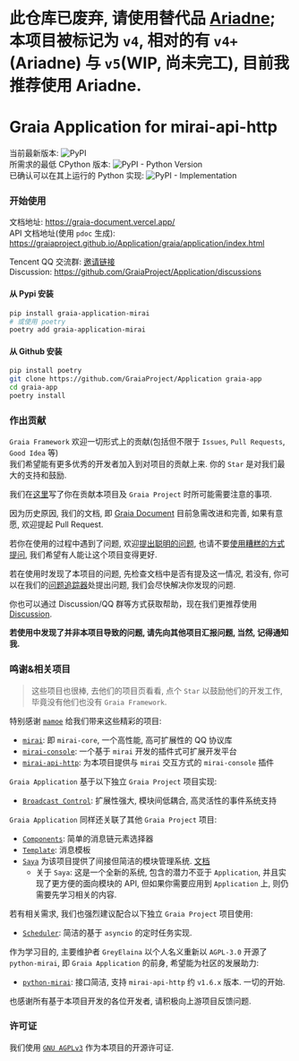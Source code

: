 # 此仓库已废弃, 请使用替代品 [Ariadne](https://github.com/GraiaProject/Ariadne); 本项目被标记为 `v4`, 相对的有 `v4+`(Ariadne) 与 `v5`(WIP, 尚未完工), 目前我推荐使用 Ariadne.

# Graia Application for mirai-api-http

当前最新版本: ![PyPI](https://img.shields.io/pypi/v/graia-application-mirai)  
所需求的最低 CPython 版本: ![PyPI - Python Version](https://img.shields.io/pypi/pyversions/graia-application-mirai)  
已确认可以在其上运行的 Python 实现: ![PyPI - Implementation](https://img.shields.io/pypi/implementation/graia-application-mirai)

### 开始使用

文档地址: https://graia-document.vercel.app/  
API 文档地址(使用 `pdoc` 生成): https://graiaproject.github.io/Application/graia/application/index.html

Tencent QQ 交流群: [邀请链接](https://jq.qq.com/?_wv=1027&k=VXp6plBD)  
Discussion: https://github.com/GraiaProject/Application/discussions

#### 从 Pypi 安装
``` bash
pip install graia-application-mirai
# 或使用 poetry
poetry add graia-application-mirai
```

#### 从 Github 安装
``` bash
pip install poetry
git clone https://github.com/GraiaProject/Application graia-app
cd graia-app
poetry install
```

### 作出贡献
`Graia Framework` 欢迎一切形式上的贡献(包括但不限于 `Issues`, `Pull Requests`, `Good Idea` 等)  
我们希望能有更多优秀的开发者加入到对项目的贡献上来. 你的 `Star` 是对我们最大的支持和鼓励.  

我们在[这里](https://github.com/GraiaProject/Application/blob/master/CONTRIBUTING.md)写了你在贡献本项目及
`Graia Project` 时所可能需要注意的事项.

因为历史原因, 我们的文档, 即 [Graia Document](https://github.com/GreyElaina/GraiaDocument) 目前急需改进和完善,
如果有意愿, 欢迎提起 Pull Request.

若你在使用的过程中遇到了问题, 欢迎[提出聪明的问题](https://github.com/ryanhanwu/How-To-Ask-Questions-The-Smart-Way/blob/master/README-zh_CN.md), 也请不要[使用糟糕的方式提问](https://github.com/tangx/Stop-Ask-Questions-The-Stupid-Ways), 我们希望有人能让这个项目变得更好.  

若在使用时发现了本项目的问题, 先检查文档中是否有提及这一情况,
若没有, 你可以在我们的[问题追踪器](https://github.com/GraiaProject/Application/issues)处提出问题,
我们会尽快解决你发现的问题.

你也可以通过 Discussion/QQ 群等方式获取帮助，现在我们更推荐使用 [Discussion](https://github.com/GraiaProject/Application/discussions).

**若使用中发现了并非本项目导致的问题, 请先向其他项目汇报问题, 当然, 记得通知我.**

### 鸣谢&相关项目
> 这些项目也很棒, 去他们的项目页看看, 点个 `Star` 以鼓励他们的开发工作, 毕竟没有他们也没有 `Graia Framework`.

特别感谢 [`mamoe`](https://github.com/mamoe) 给我们带来这些精彩的项目:
 - [`mirai`](https://github.com/mamoe/mirai): 即 `mirai-core`, 一个高性能, 高可扩展性的 QQ 协议库
 - [`mirai-console`](https://github.com/mamoe/mirai-console): 一个基于 `mirai` 开发的插件式可扩展开发平台
 - [`mirai-api-http`](https://github.com/project-mirai/mirai-api-http): 为本项目提供与 `mirai` 交互方式的 `mirai-console` 插件

`Graia Application` 基于以下独立 `Graia Project` 项目实现:
 - [`Broadcast Control`](https://github.com/GraiaProject/BroadcastControl): 扩展性强大, 模块间低耦合, 高灵活性的事件系统支持

`Graia Application` 同样还关联了其他 `Graia Project` 项目:
 - [`Components`](https://github.com/GraiaProject/Components): 简单的消息链元素选择器
 - [`Template`](https://github.com/GraiaProject/Template): 消息模板
 - [`Saya`](https://github.com/GraiaProject/Saya) 为该项目提供了间接但简洁的模块管理系统. [文档](https://graia-document.vercel.app/docs/saya/saya-index)
   - 关于 `Saya`: 这是一个全新的系统, 包含的潜力不亚于 `Application`, 并且实现了更方便的面向模块的 API, 但如果你需要应用到 `Application` 上, 则仍需要先学习相关的内容.

若有相关需求, 我们也强烈建议配合以下独立 `Graia Project` 项目使用:
 - [`Scheduler`](https://github.com/GraiaProject/Scheduler): 简洁的基于 `asyncio` 的定时任务实现.
 
作为学习目的, 主要维护者 `GreyElaina` 以个人名义重新以 `AGPL-3.0` 开源了 `python-mirai`, 即 `Graia Application` 的前身, 希望能为社区的发展助力:
 - [`python-mirai`](https://github.com/GreyElaina/python-mirai): 接口简洁, 支持 `mirai-api-http` 约 `v1.6.x` 版本. 一切的开始.

也感谢所有基于本项目开发的各位开发者, 请积极向上游项目反馈问题.

### 许可证
我们使用 [`GNU AGPLv3`](https://choosealicense.com/licenses/agpl-3.0/) 作为本项目的开源许可证.
